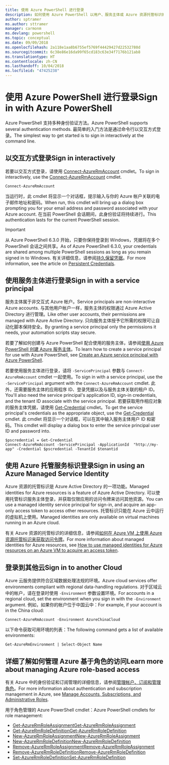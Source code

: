 ```yaml
---
title: 使用 Azure PowerShell 进行登录
description: 如何使用 Azure PowerShell 以用户、服务主体或 Azure 资源托管标识的形式登录。
author: sptramer
ms.author: sttramer
manager: carmonm
ms.devlang: powershell
ms.topic: conceptual
ms.date: 09/09/2018
ms.openlocfilehash: 2a118e1aa8b6755ef5769f44429427d22532780d
ms.sourcegitcommit: 6c38e86e16da99f65cd183c63e34f7176b121ab8
ms.translationtype: HT
ms.contentlocale: zh-CN
ms.lasthandoff: 10/04/2018
ms.locfileid: "47425238"
---
```

# <a name="sign-in-with-azure-powershell"></a><span data-ttu-id="6286f-103">使用 Azure PowerShell 进行登录</span><span class="sxs-lookup"><span data-stu-id="6286f-103">Sign in with Azure PowerShell</span></span>

<span data-ttu-id="6286f-104">Azure PowerShell 支持多种身份验证方法。</span><span class="sxs-lookup"><span data-stu-id="6286f-104">Azure PowerShell supports several authentication methods.</span></span> <span data-ttu-id="6286f-105">最简单的入门方法是通过命令行以交互方式登录。</span><span class="sxs-lookup"><span data-stu-id="6286f-105">The simplest way to get started is to sign in interactively at the command line.</span></span>

## <a name="sign-in-interactively"></a><span data-ttu-id="6286f-106">以交互方式登录</span><span class="sxs-lookup"><span data-stu-id="6286f-106">Sign in interactively</span></span>

<span data-ttu-id="6286f-107">若要以交互方式登录，请使用 [Connect-AzureRmAccount](/powershell/module/azurerm.profile/connect-azurermaccount) cmdlet。</span><span class="sxs-lookup"><span data-stu-id="6286f-107">To sign in interactively, use the [Connect-AzureRmAccount](/powershell/module/azurerm.profile/connect-azurermaccount) cmdlet.</span></span>

```azurepowershell
Connect-AzureRmAccount
```

<span data-ttu-id="6286f-108">当运行时，此 cmdlet 将显示一个对话框，提示输入与你的 Azure 帐户关联的电子邮件地址和密码。</span><span class="sxs-lookup"><span data-stu-id="6286f-108">When run, this cmdlet will bring up a dialog box prompting you for your email address and password associated with your Azure account.</span></span> <span data-ttu-id="6286f-109">在当前 PowerShell 会话期间，此身份验证将持续进行。</span><span class="sxs-lookup"><span data-stu-id="6286f-109">This authentication lasts for the current PowerShell session.</span></span>

> [!IMPORTANT]
> <span data-ttu-id="6286f-110">从 Azure PowerShell 6.3.0 开始，只要你保持登录到 Windows，凭据将在多个 PowerShell 会话之间共享。</span><span class="sxs-lookup"><span data-stu-id="6286f-110">As of Azure PowerShell 6.3.0, your credentials are shared among multiple PowerShell sessions as long as you remain signed in to Windows.</span></span> <span data-ttu-id="6286f-111">有关详细信息，请参阅[持久保留凭据](context-persistence.md)。</span><span class="sxs-lookup"><span data-stu-id="6286f-111">For more information, see the article on [Persistent Credentials](context-persistence.md).</span></span>

## <a name="sign-in-with-a-service-principal"></a><span data-ttu-id="6286f-112">使用服务主体进行登录</span><span class="sxs-lookup"><span data-stu-id="6286f-112">Sign in with a service principal</span></span>

<span data-ttu-id="6286f-113">服务主体属于非交互式 Azure 帐户。</span><span class="sxs-lookup"><span data-stu-id="6286f-113">Service principals are non-interactive Azure accounts.</span></span> <span data-ttu-id="6286f-114">与其他用户帐户一样，服务主体的权限通过 Azure Active Directory 进行管理。</span><span class="sxs-lookup"><span data-stu-id="6286f-114">Like other user accounts, their permissions are managed with Azure Active Directory.</span></span> <span data-ttu-id="6286f-115">只向服务主体授予它所需的权限可让自动化脚本保持安全。</span><span class="sxs-lookup"><span data-stu-id="6286f-115">By granting a service principal only the permissions it needs, your automation scripts stay secure.</span></span>

<span data-ttu-id="6286f-116">若要了解如何创建与 Azure PowerShell 配合使用的服务主体，请参阅[使用 Azure PowerShell 创建 Azure 服务主体](create-azure-service-principal-azureps.md)。</span><span class="sxs-lookup"><span data-stu-id="6286f-116">To learn how to create a service principal for use with Azure PowerShell, see [Create an Azure service principal with Azure PowerShell](create-azure-service-principal-azureps.md).</span></span>

<span data-ttu-id="6286f-117">若要使用服务主体进行登录，请将 `-ServicePrincipal` 参数与 `Connect-AzureRmAccount` cmdlet 一起使用。</span><span class="sxs-lookup"><span data-stu-id="6286f-117">To sign in with a service principal, use the `-ServicePrincipal` argument with the `Connect-AzureRmAccount` cmdlet.</span></span> <span data-ttu-id="6286f-118">此外，还需要服务主体的应用程序 ID、登录凭据以及与服务主体关联的租户 ID。</span><span class="sxs-lookup"><span data-stu-id="6286f-118">You'll also need the service principal's application ID, sign-in credentials, and the tenant ID associate with the service principal.</span></span> <span data-ttu-id="6286f-119">若要获取用作相应对象的服务主体凭据，请使用 [Get-Credential](/powershell/module/microsoft.powershell.security/get-credential) cmdlet。</span><span class="sxs-lookup"><span data-stu-id="6286f-119">To get the service principal's credentials as the appropriate object, use the [Get-Credential](/powershell/module/microsoft.powershell.security/get-credential) cmdlet.</span></span> <span data-ttu-id="6286f-120">此 cmdlet 将显示一个对话框，可以在其中输入服务主体用户 ID 和密码。</span><span class="sxs-lookup"><span data-stu-id="6286f-120">This cmdlet will display a dialog box to enter the service principal user ID and password into.</span></span>

```azurepowershell-interactive
$pscredential = Get-Credential
Connect-AzureRmAccount -ServicePrincipal -ApplicationId  "http://my-app" -Credential $pscredential -TenantId $tenantid
```

## <a name="sign-in-using-an-azure-managed-service-identity"></a><span data-ttu-id="6286f-121">使用 Azure 托管服务标识登录</span><span class="sxs-lookup"><span data-stu-id="6286f-121">Sign in using an Azure Managed Service Identity</span></span>

<span data-ttu-id="6286f-122">Azure 资源的托管标识是 Azure Active Directory 的一项功能。</span><span class="sxs-lookup"><span data-stu-id="6286f-122">Managed identities for Azure resources is a feature of Azure Active Directory.</span></span> <span data-ttu-id="6286f-123">可以使用托管标识服务主体登录，并获取仅限应用的访问令牌来访问其他资源。</span><span class="sxs-lookup"><span data-stu-id="6286f-123">You can use a managed identity service principal for sign-in, and acquire an app-only access token to access other resources.</span></span> <span data-ttu-id="6286f-124">托管标识只能在 Azure 云中运行的虚拟机上使用。</span><span class="sxs-lookup"><span data-stu-id="6286f-124">Managed identities are only available on virtual machines running in an Azure cloud.</span></span>

<span data-ttu-id="6286f-125">有关 Azure 资源的托管标识的详细信息，请参阅[如何在 Azure VM 上使用 Azure 资源托管标识来获取访问令牌](/azure/active-directory/managed-identities-azure-resources/how-to-use-vm-token)。</span><span class="sxs-lookup"><span data-stu-id="6286f-125">For more information about managed identities for Azure resources, see [How to use managed identities for Azure resources on an Azure VM to acquire an access token](/azure/active-directory/managed-identities-azure-resources/how-to-use-vm-token).</span></span>

## <a name="sign-in-to-another-cloud"></a><span data-ttu-id="6286f-126">登录到其他云</span><span class="sxs-lookup"><span data-stu-id="6286f-126">Sign in to another Cloud</span></span>

<span data-ttu-id="6286f-127">Azure 云服务提供符合区域数据处理法规的环境。</span><span class="sxs-lookup"><span data-stu-id="6286f-127">Azure cloud services offer environments compliant with regional data-handling regulations.</span></span>
<span data-ttu-id="6286f-128">对于区域云中的帐户，请在登录时使用 `-Environment` 参数设置环境。</span><span class="sxs-lookup"><span data-stu-id="6286f-128">For accounts in a regional cloud, set the environment when you sign in with the `-Environment` argument.</span></span>
<span data-ttu-id="6286f-129">例如，如果你的帐户位于中国云中：</span><span class="sxs-lookup"><span data-stu-id="6286f-129">For example, if your account is in the China cloud:</span></span>

```azurepowershell-interactive
Connect-AzureRmAccount -Environment AzureChinaCloud
```

<span data-ttu-id="6286f-130">以下命令获取可用环境的列表：</span><span class="sxs-lookup"><span data-stu-id="6286f-130">The following command gets a list of available environments:</span></span>

```azurepowershell-interactive
Get-AzureRmEnvironment | Select-Object Name
```

## <a name="learn-more-about-managing-azure-role-based-access"></a><span data-ttu-id="6286f-131">详细了解如何管理 Azure 基于角色的访问</span><span class="sxs-lookup"><span data-stu-id="6286f-131">Learn more about managing Azure role-based access</span></span>

<span data-ttu-id="6286f-132">有关 Azure 中的身份验证和订阅管理的详细信息，请参阅[管理帐户、订阅和管理角色](/azure/active-directory/role-based-access-control-configure)。</span><span class="sxs-lookup"><span data-stu-id="6286f-132">For more information about authentication and subscription management in Azure, see [Manage Accounts, Subscriptions, and Administrative Roles](/azure/active-directory/role-based-access-control-configure).</span></span>

<span data-ttu-id="6286f-133">用于角色管理的 Azure PowerShell cmdlet：</span><span class="sxs-lookup"><span data-stu-id="6286f-133">Azure PowerShell cmdlets for role management:</span></span>

* [<span data-ttu-id="6286f-134">Get-AzureRmRoleAssignment</span><span class="sxs-lookup"><span data-stu-id="6286f-134">Get-AzureRmRoleAssignment</span></span>](/powershell/module/AzureRM.Resources/Get-AzureRmRoleAssignment)
* [<span data-ttu-id="6286f-135">Get-AzureRmRoleDefinition</span><span class="sxs-lookup"><span data-stu-id="6286f-135">Get-AzureRmRoleDefinition</span></span>](/powershell/module/AzureRM.Resources/Get-AzureRmRoleDefinition)
* [<span data-ttu-id="6286f-136">New-AzureRmRoleAssignment</span><span class="sxs-lookup"><span data-stu-id="6286f-136">New-AzureRmRoleAssignment</span></span>](/powershell/module/AzureRM.Resources/New-AzureRmRoleAssignment)
* [<span data-ttu-id="6286f-137">New-AzureRmRoleDefinition</span><span class="sxs-lookup"><span data-stu-id="6286f-137">New-AzureRmRoleDefinition</span></span>](/powershell/module/AzureRM.Resources/New-AzureRmRoleDefinition)
* [<span data-ttu-id="6286f-138">Remove-AzureRmRoleAssignment</span><span class="sxs-lookup"><span data-stu-id="6286f-138">Remove-AzureRmRoleAssignment</span></span>](/powershell/module/AzureRM.Resources/Remove-AzureRmRoleAssignment)
* [<span data-ttu-id="6286f-139">Remove-AzureRmRoleDefinition</span><span class="sxs-lookup"><span data-stu-id="6286f-139">Remove-AzureRmRoleDefinition</span></span>](/powershell/module/AzureRM.Resources/Remove-AzureRmRoleDefinition)
* [<span data-ttu-id="6286f-140">Set-AzureRmRoleDefinition</span><span class="sxs-lookup"><span data-stu-id="6286f-140">Set-AzureRmRoleDefinition</span></span>](/powershell/module/AzureRM.Resources/Set-AzureRmRoleDefinition)
